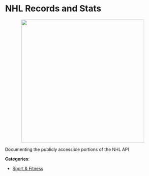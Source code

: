 # NHL Records and Stats
<p align="center">
    <img width="400" src="https://raw.githubusercontent.com/apis-list/apis-list/apis/nhl-records-and-stats/logo_256x256.png" />
</p>

Documenting the publicly accessible portions of the NHL API



**Categories**:
- [Sport & Fitness](https://github.com/apis-list/apis-list#sport-and-fitness)



